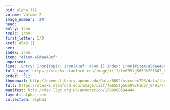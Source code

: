 ```yaml
---
pid: alpha_312
volume: Volume 2
image_number: '24'
head: 
entry: Iron
topic: Iron
first_letter: I/J
xref: 4549 []
see: 
index: iron
item: "#item-a5dae48ef"
unparsed: 
line: 'Entry: Iron|Topic: Iron|XRef: 4549 []|Index: iron|#item-a5dae48ef'
full_image: https://stacks.stanford.edu/image/iiif/fm855tg5659%2F1607_0491/full/full/0/default.jpg
order: '312'
thumbnail: http://openn.library.upenn.edu/Data/0002/mscodex726/data/thumb/1607_0491_thumb.jpg
full: https://stacks.stanford.edu/image/iiif/fm855tg5659%2F1607_0491/719,3446,3008,275/full/0/default.jpg
manifest: http://dev.llgc.org.uk/annotation/1508960594444
layout: alpha_item
collection: alpha3
---
```

